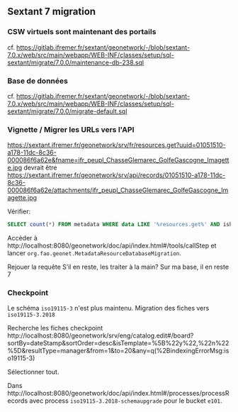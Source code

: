 ## Sextant 7 migration

### CSW virtuels sont maintenant des portails

cf. 
https://gitlab.ifremer.fr/sextant/geonetwork/-/blob/sextant-7.0.x/web/src/main/webapp/WEB-INF/classes/setup/sql-sextant/migrate/7.0.0/maintenance-db-238.sql

### Base de données

cf. 
https://gitlab.ifremer.fr/sextant/geonetwork/-/blob/sextant-7.0.x/web/src/main/webapp/WEB-INF/classes/setup/sql-sextant/migrate/7.0.0/migrate-default.sql


### Vignette / Migrer les URLs vers l'API

https://sextant.ifremer.fr/geonetwork/srv/fr/resources.get?uuid=01051510-a178-11dc-8c36-000086f6a62e&fname=ifr_peupl_ChasseGlemarec_GolfeGascogne_Imagette.jpg devrait être
 https://sextant.ifremer.fr/geonetwork/srv/api/records/01051510-a178-11dc-8c36-000086f6a62e/attachments/ifr_peupl_ChasseGlemarec_GolfeGascogne_Imagette.jpg

Vérifier:
```sql
SELECT count(*) FROM metadata WHERE data LIKE '%resources.get%' AND isharvested = 'n';
```

Accèder à http://localhost:8080/geonetwork/doc/api/index.html#/tools/callStep
et lancer `org.fao.geonet.MetadataResourceDatabaseMigration`.

Rejouer la requête
S’il en reste, les traiter à la main? Sur ma base, il en reste 7


### Checkpoint 

Le schéma `iso19115-3` n'est plus maintenu. Migration des fiches vers `iso19115-3.2018`

Recherche les fiches checkpoint http://localhost:8080/geonetwork/srv/eng/catalog.edit#/board?sortBy=dateStamp&sortOrder=desc&isTemplate=%5B%22y%22,%22n%22%5D&resultType=manager&from=1&to=20&any=q(%2BindexingErrorMsg:iso19115-3)

Sélectionner tout.

Dans http://localhost:8080/geonetwork/doc/api/index.html#/processes/processRecords avec process `iso19115-3.2018-schemaupgrade` pour le bucket `e101`.


